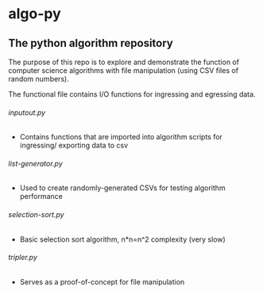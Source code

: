 # algo-py

## The python algorithm repository
The purpose of this repo is to explore and demonstrate the function of computer
science algorithms with file manipulation (using CSV files of random numbers).

The functional file contains I/O functions for ingressing and egressing data.

###### inputout.py
* Contains functions that are imported into algorithm scripts for ingressing/
exporting data to csv

###### list-generator.py
* Used to create randomly-generated CSVs for testing algorithm performance

###### selection-sort.py
* Basic selection sort algorithm, n\*n=n^2 complexity (very slow)

###### tripler.py
* Serves as a proof-of-concept for file manipulation

